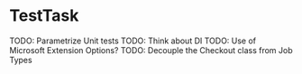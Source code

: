 # TestTask
TODO: Parametrize Unit tests
TODO: Think about DI
TODO: Use of Microsoft Extension Options?
TODO: Decouple the Checkout class from Job Types
